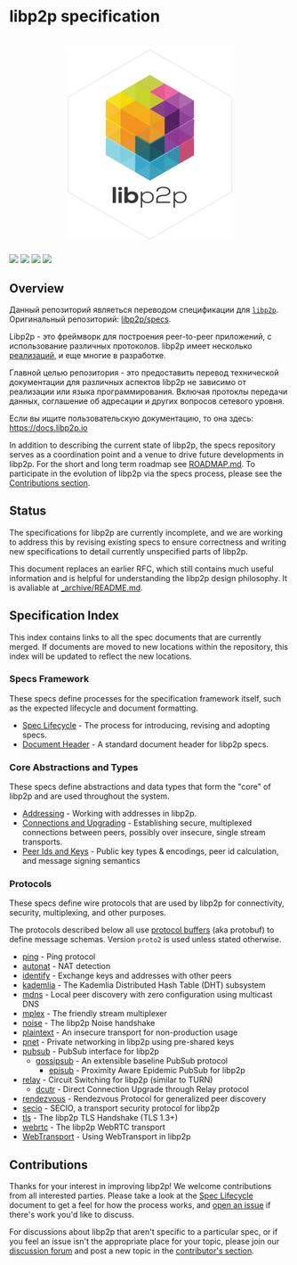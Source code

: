 # libp2p specification


<h1 align="center">
  <img src="https://raw.githubusercontent.com/libp2p/libp2p/a13997787e57d40d6315b422afbe1ceb62f45511/logo/libp2p-logo.png" alt="libp2p logo"/>
</h1>

<a href="http://protocol.ai"><img src="https://img.shields.io/badge/made%20by-Protocol%20Labs-blue.svg?style=flat-square" /></a>
<a href="http://libp2p.io/"><img src="https://img.shields.io/badge/project-libp2p-yellow.svg?style=flat-square" /></a>
<a href="https://matrix.to/#/#welcome-j4p2p:matrix.org"><img src="https://img.shields.io/badge/matrix-🚪_Прихожая-yellow.svg?style=flat-square" /></a>
<a href="https://discuss.libp2p.io"><img src="https://img.shields.io/discourse/https/discuss.libp2p.io/posts.svg" /></a>

## Overview

Данный репозиторий являеться переводом спецификации для [`libp2p`](https://libp2p.io). Оригинальный репозиторий: [libp2p/specs](https://github.com/libp2p/specs).

Libp2p - это фреймворк для построения peer-to-peer приложений, с использование различных протоколов.
libp2p имеет несколько [реализаций][libp2p_implementations], и еще
многие в разработке.

Главной целью репозитория - это предоставить перевод технической документации для различных аспектов libp2p не зависимо от реализации или языка программирования.
Включая протоклы передачи данных, соглашение об адресации и других вопросов сетевого уровня.

Если вы ищите пользовательскую документацию, то она здесь: https://docs.libp2p.io

In addition to describing the current state of libp2p, the specs repository
serves as a coordination point and a venue to drive future developments in
libp2p. For the short and long term roadmap see [ROADMAP.md](./ROADMAP.md). To
participate in the evolution of libp2p via the specs process, please see the
[Contributions section](#contributions).

## Status

The specifications for libp2p are currently incomplete, and we are working to
address this by revising existing specs to ensure correctness and writing new
specifications to detail currently unspecified parts of libp2p.

This document replaces an earlier RFC, which still contains much useful
information and is helpful for understanding the libp2p design philosophy. It is
avaliable at [_archive/README.md](./_archive/README.md).

## Specification Index

This index contains links to all the spec documents that are currently merged.
If documents are moved to new locations within the repository, this index will
be updated to reflect the new locations.

### Specs Framework

These specs define processes for the specification framework itself, such as the
expected lifecycle and document formatting.

- [Spec Lifecycle][spec_lifecycle] - The process for introducing, revising and
  adopting specs.
- [Document Header][spec_header] - A standard document header for libp2p specs.

### Core Abstractions and Types

These specs define abstractions and data types that form the "core" of libp2p
and are used throughout the system.

- [Addressing][spec_addressing] - Working with addresses in libp2p.
- [Connections and Upgrading][spec_connections] - Establishing secure,
  multiplexed connections between peers, possibly over insecure, single stream transports.
- [Peer Ids and Keys][spec_peerids] - Public key types & encodings, peer id calculation, and
  message signing semantics

### Protocols

These specs define wire protocols that are used by libp2p for connectivity,
security, multiplexing, and other purposes.

The protocols described below all use [protocol buffers](https://developers.google.com/protocol-buffers/docs/proto?hl=en) (aka protobuf) to define message schemas. Version `proto2` is used unless stated otherwise.

- [ping][spec_ping] - Ping protocol
- [autonat][spec_autonat] - NAT detection
- [identify][spec_identify] -  Exchange keys and addresses with other peers
- [kademlia][spec_kademlia] - The Kademlia Distributed Hash Table (DHT) subsystem
- [mdns][spec_mdns] - Local peer discovery with zero configuration using multicast DNS
- [mplex][spec_mplex] - The friendly stream multiplexer
- [noise][spec_noise] - The libp2p Noise handshake
- [plaintext][spec_plaintext] - An insecure transport for non-production usage
- [pnet][spec_pnet] - Private networking in libp2p using pre-shared keys
- [pubsub][spec_pubsub] - PubSub interface for libp2p
  - [gossipsub][spec_gossipsub] - An extensible baseline PubSub protocol
    - [episub][spec_episub] - Proximity Aware Epidemic PubSub for libp2p
- [relay][spec_relay] - Circuit Switching for libp2p (similar to TURN)
  - [dcutr][spec_dcutr] - Direct Connection Upgrade through Relay protocol
- [rendezvous][spec_rendezvous] - Rendezvous Protocol for generalized
  peer discovery
- [secio][spec_secio] - SECIO, a transport security protocol for libp2p
- [tls][spec_tls] - The libp2p TLS Handshake (TLS 1.3+)
- [webrtc][spec_webrtc] - The libp2p WebRTC transport
- [WebTransport][spec_webtransport] - Using WebTransport in libp2p


## Contributions

Thanks for your interest in improving libp2p! We welcome contributions from all
interested parties. Please take a look at the [Spec Lifecycle][spec_lifecycle]
document to get a feel for how the process works, and [open an
issue](https://github.com/libp2p/specs/issues/new) if there's work you'd like to
discuss.

For discussions about libp2p that aren't specific to a particular spec, or if
you feel an issue isn't the appropriate place for your topic, please join our
[discussion forum](https://discuss.libp2p.io) and post a new topic in the
[contributor's section](https://discuss.libp2p.io/c/contributors).


[libp2p_implementations]: https://libp2p.io/implementations
[spec_lifecycle]: 00-framework-01-spec-lifecycle.md
[spec_header]: 00-framework-02-document-header.md
[spec_identify]: ./identify/README.md
[spec_kademlia]: ./kad-dht/README.md
[spec_mplex]: ./mplex/README.md
[spec_pnet]: ./pnet/Private-Networks-PSK-V1.md
[spec_pubsub]: ./pubsub/README.md
[spec_gossipsub]: ./pubsub/gossipsub/README.md
[spec_episub]: ./pubsub/gossipsub/episub.md
[spec_relay]: ./relay/README.md
[spec_rendezvous]: ./rendezvous/README.md
[spec_secio]: ./secio/README.md
[spec_tls]: ./tls/tls.md
[spec_peerids]: ./peer-ids/peer-ids.md
[spec_connections]: ./connections/README.md
[spec_plaintext]: ./plaintext/README.md
[spec_addressing]: ./addressing/README.md
[spec_noise]: ./noise/README.md
[spec_mdns]: ./discovery/mdns.md
[spec_autonat]: ./autonat/README.md
[spec_dcutr]: ./relay/DCUtR.md
[spec_webrtc]: ./webrtc/README.md
[spec_webtransport]: ./webtransport/README.md
[spec_ping]: ./ping/ping.md
